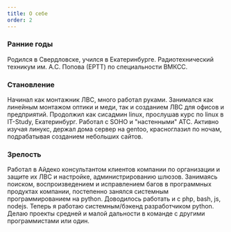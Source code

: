 ```yaml
---
title: О себе
order: 2
---
```


### Ранние годы
Родился в Свердловске, учился в Екатеринбурге.
Радиотехнический техникум им. А.С. Попова (ЕРТТ) по специальности ВМКСС.

### Становление
Начинал как монтажник ЛВС, много работал руками. Занимался как линейным монтажом оптики и меди, так и созданием ЛВС для
офисов и предприятий.
Продолжил как сисадмин linux, прослушав курс по linux в IT-Study, Екатеринбург. Работал с SOHO и "настенными" АТС.
Активно изучая линукс, держал дома сервер на gentoo, красноглазил по ночам, подрабатывая созданием небольших сайтов.

### Зрелость
Работал в Айдеко консультантом клиентов компании по организации и защите их ЛВС и настройке, администрированию шлюзов.
Занимаясь поиском, воспроизведением и исправлением багов в программных продуктах компании,
постепенно занялся системным программированием на python. Доводилось работать и с php, bash, js, nodejs.
Теперь я работаю системным/бэкенд разработчиком python.
Делаю проекты средней и малой дальности в команде с другими программистами или один.
 